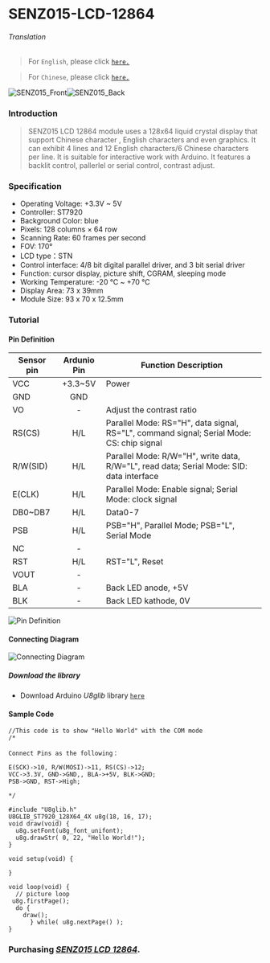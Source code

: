 # SENZ015-LCD-12864

###### Translation

> For `English`, please click [`here.`](https://github.com/njustcjj/SENZ015-LCD-12864/blob/master/README.md)

> For `Chinese`, please click [`here.`](https://github.com/njustcjj/SENZ015-LCD-12864/blob/master/README_CN.md)

![](https://github.com/njustcjj/SENZ015-LCD-12864/blob/master/pic/SENZ015_Front.jpg "SENZ015_Front")![](https://github.com/njustcjj/SENZ015-LCD-12864/blob/master/pic/SENZ015_Back.jpg "SENZ015_Back")


### Introduction


> SENZ015 LCD 12864 module uses a 128x64 liquid crystal display that support Chinese character , English characters and even graphics. It can exhibit 4 lines and 12 English characters/6 Chinese characters per line. It is suitable for interactive work with Arduino. It features a backlit control, pallerlel or serial control, contrast adjust. 


### Specification

- Operating Voltage: +3.3V ~ 5V
- Controller: ST7920
- Background Color: blue
- Pixels: 128 columns × 64 row
- Scanning Rate: 60 frames per second
- FOV: 170°
- LCD type：STN
- Control interface: 4/8 bit digital parallel driver, and 3 bit serial driver
- Function: cursor display, picture shift, CGRAM, sleeping mode
- Working Temperature: -20 ℃ ~ +70 ℃
- Display Area: 73 x 39mm
- Module Size: 93 x 70 x 12.5mm


### Tutorial

#### Pin Definition

|Sensor pin|Ardunio Pin|Function Description|
|-|:-:|-|
|VCC|+3.3~5V|Power|
|GND|GND||
|VO|-|Adjust the contrast ratio|
|RS(CS)|H/L|Parallel Mode: RS="H",  data signal, RS="L",  command signal; Serial Mode: CS: chip signal|
|R/W(SID)|H/L|Parallel Mode: R/W="H", write data, R/W="L", read data; Serial Mode: SID: data interface|
|E(CLK)|H/L|Parallel Mode: Enable signal; Serial Mode: clock signal|
|DB0~DB7|H/L|Data0-7|
|PSB|H/L|PSB="H", Parallel Mode; PSB="L", Serial Mode|
|NC|-||
|RST|H/L|RST="L", Reset|
|VOUT|-||
|BLA|-|Back LED anode, +5V|
|BLK|-|Back LED kathode, 0V|


![](https://github.com/njustcjj/SENZ015-LCD-12864/blob/master/pic/SENZ015_pin.jpg "Pin Definition") 

#### Connecting Diagram

![](https://github.com/njustcjj/SENZ015-LCD-12864/blob/master/pic/SENZ015_connect.png "Connecting Diagram") 

##### Download the library
- Download Arduino *U8glib* library [`here`](http://https://bintray.com/olikraus/u8glib/download_file?file_path=u8glib_arduino_v1.18.1.zip)


#### Sample Code


	//This code is to show "Hello World" with the COM mode
	/*

	Connect Pins as the following：

	E(SCK)->10, R/W(MOSI)->11, RS(CS)->12;
	VCC->3.3V, GND->GND,, BLA->+5V, BLK->GND;
	PSB->GND, RST->High;

	*/

	#include "U8glib.h"
	U8GLIB_ST7920_128X64_4X u8g(18, 16, 17);
	void draw(void) {
	  u8g.setFont(u8g_font_unifont);
	  u8g.drawStr( 0, 22, "Hello World!");
	}

	void setup(void) {

	}

	void loop(void) {
	  // picture loop
 	 u8g.firstPage();  
	  do {
	    draw();
		  } while( u8g.nextPage() );
	}


### Purchasing [*SENZ015 LCD 12864*](https://www.ebay.com/).
